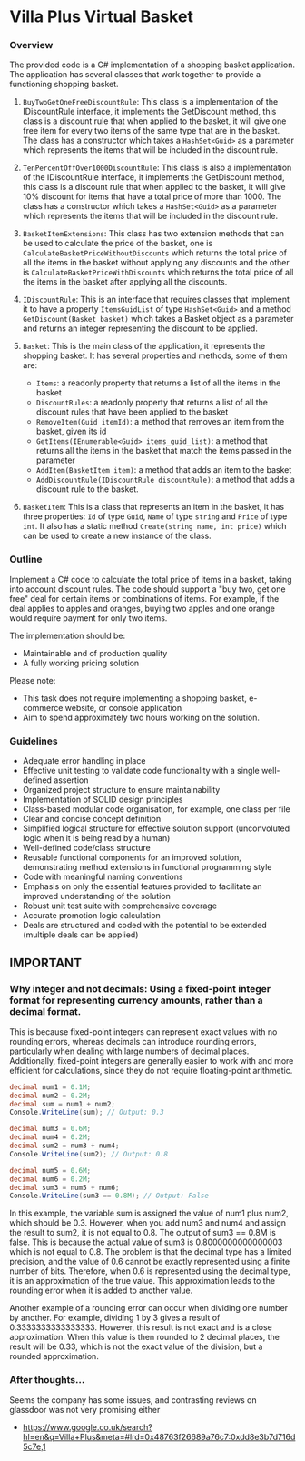 # Villa Plus Virtual Basket

### Overview

The provided code is a C# implementation of a shopping basket application. The application has several classes that work together to provide a functioning shopping basket.

1.  `BuyTwoGetOneFreeDiscountRule`: This class is a implementation of the IDiscountRule interface, it implements the GetDiscount method, this class is a discount rule that when applied to the basket, it will give one free item for every two items of the same type that are in the basket. The class has a constructor which takes a `HashSet<Guid>` as a parameter which represents the items that will be included in the discount rule.

2.  `TenPercentOffOver1000DiscountRule`: This class is also a implementation of the IDiscountRule interface, it implements the GetDiscount method, this class is a discount rule that when applied to the basket, it will give 10% discount for items that have a total price of more than 1000. The class has a constructor which takes a `HashSet<Guid>` as a parameter which represents the items that will be included in the discount rule.

3.  `BasketItemExtensions`: This class has two extension methods that can be used to calculate the price of the basket, one is `CalculateBasketPriceWithoutDiscounts` which returns the total price of all the items in the basket without applying any discounts and the other is `CalculateBasketPriceWithDiscounts` which returns the total price of all the items in the basket after applying all the discounts.

4.  `IDiscountRule`: This is an interface that requires classes that implement it to have a property `ItemsGuidList` of type `HashSet<Guid>` and a method `GetDiscount(Basket basket)` which takes a Basket object as a parameter and returns an integer representing the discount to be applied.

5.  `Basket`: This is the main class of the application, it represents the shopping basket. It has several properties and methods, some of them are:

    -   `Items`: a readonly property that returns a list of all the items in the basket
    -   `DiscountRules`: a readonly property that returns a list of all the discount rules that have been applied to the basket
    -   `RemoveItem(Guid itemId)`: a method that removes an item from the basket, given its id
    -   `GetItems(IEnumerable<Guid> items_guid_list)`: a method that returns all the items in the basket that match the items passed in the parameter
    -   `AddItem(BasketItem item)`: a method that adds an item to the basket
    -   `AddDiscountRule(IDiscountRule discountRule)`: a method that adds a discount rule to the basket.

6.  `BasketItem`: This is a class that represents an item in the basket, it has three properties: `Id` of type `Guid`, `Name` of type `string` and `Price` of type `int`. It also has a static method `Create(string name, int price)` which can be used to create a new instance of the class.

### Outline

Implement a C# code to calculate the total price of items in a basket, taking into account discount rules. The code should support a "buy two, get one free" deal for certain items or combinations of items. For example, if the deal applies to apples and oranges, buying two apples and one orange would require payment for only two items.

The implementation should be:
- Maintainable and of production quality
- A fully working pricing solution

Please note:
- This task does not require implementing a shopping basket, e-commerce website, or console application
- Aim to spend approximately two hours working on the solution.


### Guidelines

- Adequate error handling in place
- Effective unit testing to validate code functionality with a single well-defined assertion
- Organized project structure to ensure maintainability
- Implementation of SOLID design principles
- Class-based modular code organisation, for example, one class per file
- Clear and concise concept definition
- Simplified logical structure for effective solution support (unconvoluted logic when it is being read by a human)
- Well-defined code/class structure
- Reusable functional components for an improved solution, demonstrating method extensions in functional programming style
- Code with meaningful naming conventions
- Emphasis on only the essential features provided to facilitate an improved understanding of the solution
- Robust unit test suite with comprehensive coverage
- Accurate promotion logic calculation
- Deals are structured and coded with the potential to be extended (multiple deals can be applied)


## IMPORTANT

### Why integer and not decimals: Using a fixed-point integer format for representing currency amounts, rather than a decimal format.

This is because fixed-point integers can represent exact values with no rounding errors, whereas decimals can introduce rounding errors, particularly when dealing with large numbers of decimal places.
Additionally, fixed-point integers are generally easier to work with and more efficient for calculations, since they do not require floating-point arithmetic.

```csharp
decimal num1 = 0.1M;
decimal num2 = 0.2M;
decimal sum = num1 + num2;
Console.WriteLine(sum); // Output: 0.3

decimal num3 = 0.6M;
decimal num4 = 0.2M;
decimal sum2 = num3 + num4;
Console.WriteLine(sum2); // Output: 0.8

decimal num5 = 0.6M;
decimal num6 = 0.2M;
decimal sum3 = num5 + num6;
Console.WriteLine(sum3 == 0.8M); // Output: False
```

In this example, the variable sum is assigned the value of num1 plus num2, which should be 0.3. However, when you add num3 and num4 and assign the result to sum2, it is not equal to 0.8. The output of sum3 == 0.8M is false. This is because the actual value of sum3 is 0.8000000000000003 which is not equal to 0.8. The problem is that the decimal type has a limited precision, and the value of 0.6 cannot be exactly represented using a finite number of bits. Therefore, when 0.6 is represented using the decimal type, it is an approximation of the true value. This approximation leads to the rounding error when it is added to another value.

Another example of a rounding error can occur when dividing one number by another. For example, dividing 1 by 3 gives a result of 0.3333333333333333. However, this result is not exact and is a close approximation. When this value is then rounded to 2 decimal places, the result will be 0.33, which is not the exact value of the division, but a rounded approximation.

### After thoughts...

Seems the company has some issues, and contrasting reviews on glassdoor was not very promising either
- https://www.google.co.uk/search?hl=en&q=Villa+Plus&meta=#lrd=0x48763f26689a76c7:0xdd8e3b7d716d5c7e,1
